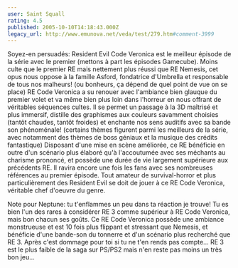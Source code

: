 ```yaml
---
user: Saint Squall
rating: 4.5
published: 2005-10-10T14:18:43.000Z
legacy_url: http://www.emunova.net/veda/test/279.htm#comment-3999
---
```

Soyez-en persuadés: Resident Evil Code Veronica est le meilleur épisode de la série avec le premier (mettons à part les épisodes Gamecube). Moins culte que le premier RE mais nettement plus réussi que RE Nemesis, cet opus nous oppose à la famille Asford, fondatrice d'Umbrella et responsable de tous nos malheurs! (ou bonheurs, ça dépend de quel point de vue on se place) RE Code Veronica a su renouer avec l'ambiance bien glauque du premier volet et va même bien plus loin dans l'horreur en nous offrant de véritables séquences cultes. Il se permet un passage à la 3D maîtrisé et plus immersif, distille des graphismes aux couleurs savamment choisies (tantôt chaudes, tantôt froides) et enchante nos sens auditifs avec sa bande son phénoménale! (certains thèmes figurent parmi les meilleurs de la série, avec notamment des thèmes de boss géniaux et la musique des crédits fantastique) Disposant d'une mise en scène améliorée, ce RE bénéficie en outre d'un scénario plus élaboré qu'à l'accoutumée avec ses méchants au charisme prononcé, et possède une durée de vie largement supérieure aux précédents RE. Il ravira encore une fois les fans avec ses nombreuses références au premier épisode.
Tout amateur de survival-horror et plus particulièrement des Resident Evil se doit de jouer à ce RE Code Veronica, véritable chef d'oeuvre du genre.

Note pour Neptune: tu t'enflammes un peu dans ta réaction je trouve! Tu es bien l'un des rares à considérer RE 3 comme supérieur à RE Code Veronica, mais bon chacun ses goûts. Ce RE Code Veronica possède une ambiance monstrueuse et est 10 fois plus flippant et stressant que Nemesis, et bénéficie d'une bande-son du tonnerre et d'un scénario plus recherché que RE 3\. Après c'est dommage pour toi si tu ne t'en rends pas compte... RE 3 est le plus faible de la saga sur PS/PS2 mais n'en reste pas moins un très bon jeu...
